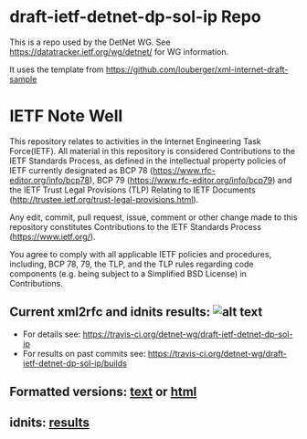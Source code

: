 # draft-ietf-detnet-dp-sol-ip Repo

This is a repo used by the DetNet WG.
See https://datatracker.ietf.org/wg/detnet/ for WG information.

It uses the template from https://github.com/louberger/xml-internet-draft-sample


# IETF Note Well
This repository relates to activities in the Internet Engineering Task
Force(IETF). All material in this repository is considered Contributions
to the IETF Standards Process, as defined in the intellectual property
policies of IETF currently designated as BCP 78
(https://www.rfc-editor.org/info/bcp78), BCP 79
(https://www.rfc-editor.org/info/bcp79) and the IETF Trust Legal
Provisions (TLP) Relating to IETF Documents
(http://trustee.ietf.org/trust-legal-provisions.html).

Any edit, commit, pull request, issue, comment or other change made to this
repository constitutes Contributions to the IETF Standards Process
(https://www.ietf.org/).

You agree to comply with all applicable IETF policies and procedures,
including, BCP 78, 79, the TLP, and the TLP rules regarding code
components (e.g. being subject to a Simplified BSD License) in
Contributions.

## Current xml2rfc and idnits results: ![alt text](https://api.travis-ci.org/detnet-wg/draft-ietf-detnet-dp-sol-ip.svg?branch=master)
* For details see: https://travis-ci.org/detnet-wg/draft-ietf-detnet-dp-sol-ip
* For results on past commits see: https://travis-ci.org/detnet-wg/draft-ietf-detnet-dp-sol-ip/builds

## Formatted versions: [text](https://xml2rfc.tools.ietf.org/cgi-bin/xml2rfc.cgi?url=https://raw.githubusercontent.com/detnet-wg/draft-ietf-detnet-dp-sol-ip/master/draft-ietf-detnet-dp-sol-ip-02.xml) or  [html](https://xml2rfc.tools.ietf.org/cgi-bin/xml2rfc.cgi?url=https://raw.githubusercontent.com/detnet-wg/draft-ietf-detnet-dp-sol-ip/master/draft-ietf-detnet-dp-sol-ip-02.xml&modeAsFormat=html%2Fascii)

## idnits: [results](https://tools.ietf.org/idnits?url=https://xml2rfc.tools.ietf.org/cgi-bin/xml2rfc.cgi?url=https://raw.githubusercontent.com/detnet-wg/draft-ietf-detnet-dp-sol-ip/master/draft-ietf-detnet-dp-sol-ip-02.xml&modeAsFormat=html%2Fascii)
